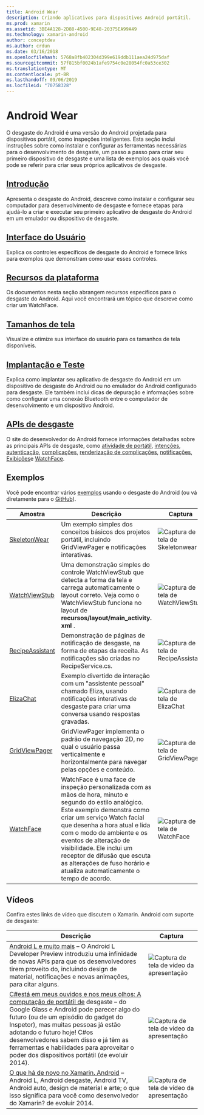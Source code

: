 ```yaml
---
title: Android Wear
description: Criando aplicativos para dispositivos Android portátil.
ms.prod: xamarin
ms.assetid: 3BE4A128-2D88-4500-9E48-20375EA99A49
ms.technology: xamarin-android
author: conceptdev
ms.author: crdun
ms.date: 03/16/2018
ms.openlocfilehash: 5768a8fb402304d399e619ddb111aea24d975daf
ms.sourcegitcommit: 57f815bf0024b1afe9754c0e28054fc0a53ce302
ms.translationtype: MT
ms.contentlocale: pt-BR
ms.lasthandoff: 09/06/2019
ms.locfileid: "70758328"
---
```

# <a name="android-wear"></a>Android Wear

O desgaste do Android é uma versão do Android projetada para dispositivos portátil, como inspeções inteligentes. Esta seção inclui instruções sobre como instalar e configurar as ferramentas necessárias para o desenvolvimento de desgaste, um passo a passo para criar seu primeiro dispositivo de desgaste e uma lista de exemplos aos quais você pode se referir para criar seus próprios aplicativos de desgaste.

## <a name="getting-startedandroidwearget-startedindexmd"></a>[Introdução](~/android/wear/get-started/index.md)

Apresenta o desgaste do Android, descreve como instalar e configurar seu computador para desenvolvimento de desgaste e fornece etapas para ajudá-lo a criar e executar seu primeiro aplicativo de desgaste do Android em um emulador ou dispositivo de desgaste.

## <a name="user-interfaceandroidwearuser-interfaceindexmd"></a>[Interface do Usuário](~/android/wear/user-interface/index.md)

Explica os controles específicos de desgaste do Android e fornece links para exemplos que demonstram como usar esses controles.

## <a name="platform-featuresandroidwearplatformindexmd"></a>[Recursos da plataforma](~/android/wear/platform/index.md)

Os documentos nesta seção abrangem recursos específicos para o desgaste do Android. Aqui você encontrará um tópico que descreve como criar um WatchFace.

## <a name="screen-sizesandroidwearscreen-sizesmd"></a>[Tamanhos de tela](~/android/wear/screen-sizes.md)

Visualize e otimize sua interface do usuário para os tamanhos de tela disponíveis.

## <a name="deployment--testingandroidweardeploy-testindexmd"></a>[Implantação e Teste](~/android/wear/deploy-test/index.md)

Explica como implantar seu aplicativo de desgaste do Android em um dispositivo de desgaste do Android ou no emulador do Android configurado para desgaste. Ele também inclui dicas de depuração e informações sobre como configurar uma conexão Bluetooth entre o computador de desenvolvimento e um dispositivo Android.

## <a name="wear-apishttpsdeveloperandroidcomreferenceandroidsupportwearable"></a>[APIs de desgaste](https://developer.android.com/reference/android/support/wearable)

O site do desenvolvedor do Android fornece informações detalhadas sobre as principais APIs de desgaste, como [atividade de portátil](https://developer.android.com/reference/android/support/wearable/activity/package-summary.html), [intenções](https://developer.android.com/reference/com/google/android/wearable/intent/package-summary.html), [autenticação](https://developer.android.com/reference/android/support/wearable/authentication/package-summary.html), [complicações](https://developer.android.com/reference/android/support/wearable/complications/package-summary.html), [renderização de complicações](https://developer.android.com/reference/android/support/wearable/complications/rendering/package-summary.html), [notificações](https://developer.android.com/reference/android/support/wearable/notifications/package-summary.html), [ Exibições](https://developer.android.com/reference/android/support/wearable/view/package-summary.html)e [WatchFace](https://developer.android.com/reference/android/support/wearable/watchface/package-summary.html).

## <a name="samples"></a>Exemplos

Você pode encontrar vários [exemplos](https://docs.microsoft.com/samples/browse/?products=xamarin&term=Xamarin.Android+wear) usando o desgaste do Android (ou vá diretamente para o [GitHub](https://github.com/xamarin/monodroid-samples/tree/master/wear)).

|Amostra|Descrição|Captura|
|--- |--- |--- |
|[SkeletonWear](https://docs.microsoft.com/samples/xamarin/monodroid-samples/wear-skeletonwear)|Um exemplo simples dos conceitos básicos dos projetos portátil, incluindo GridViewPager e notificações interativas.|![Captura de tela de Skeletonwear](images/skeleton.png)|
|[WatchViewStub](https://docs.microsoft.com/samples/xamarin/monodroid-samples/wear-watchviewstub)|Uma demonstração simples do controle WatchViewStub que detecta a forma da tela e carrega automaticamente o layout correto. Veja como o WatchViewStub funciona no layout de **recursos/layout/main_activity. xml** .|![Captura de tela de WatchViewStub](images/watchview.png)|
|[RecipeAssistant](https://docs.microsoft.com/samples/xamarin/monodroid-samples/wear-recipeassistant)|Demonstração de páginas de notificação de desgaste, na forma de etapas da receita. As notificações são criadas no RecipeService.cs.|![Captura de tela de RecipeAssistant](images/recipeassist.png)|
|[ElizaChat](https://docs.microsoft.com/samples/xamarin/monodroid-samples/wear-elizachat)|Exemplo divertido de interação com um "assistente pessoal" chamado Eliza, usando notificações interativas de desgaste para criar uma conversa usando respostas gravadas.|![Captura de tela de ElizaChat](images/eliza.png)|
|[GridViewPager](https://docs.microsoft.com/samples/xamarin/monodroid-samples/wear-gridviewpager)|GridViewPager implementa o padrão de navegação 2D, no qual o usuário passa verticalmente e horizontalmente para navegar pelas opções e conteúdo.|![Captura de tela de GridViewPager](images/gridviewpager.png)|
|[WatchFace](https://docs.microsoft.com/samples/xamarin/monodroid-samples/wear-watchface)|WatchFace é uma face de inspeção personalizada com as mãos de hora, minuto e segundo do estilo analógico. Este exemplo demonstra como criar um serviço Watch facial que desenha a hora atual e lida com o modo de ambiente e os eventos de alteração de visibilidade. Ele inclui um receptor de difusão que escuta as alterações de fuso horário e atualiza automaticamente o tempo de acordo.|![Captura de tela de WatchFace](images/gridviewpager.png)|

## <a name="videos"></a>Vídeos

Confira estes links de vídeo que discutem o Xamarin. Android com suporte de desgaste:

|Descrição|Captura|
|--- |--- |
|[Android L e muito mais](https://blog.xamarin.com/webinar-recording-android-l-and-so-much-more/) &ndash; O Android L Developer Preview introduziu uma infinidade de novas APIs para que os desenvolvedores tirem proveito do, incluindo design de material, notificações e novas animações, para citar alguns.|![Captura de tela de vídeo da apresentação](images/video-android-l.png)|
|[C#está em meus ouvidos e nos meus olhos: A computação de portátil de](https://www.youtube.com/watch?v=80H8tXByZQc) desgaste &ndash; do Google Glass e Android pode parecer algo do futuro (ou de um episódio do gadget do Inspetor), mas muitas pessoas já estão adotando o futuro hoje! C#os desenvolvedores sabem disso e já têm as ferramentas e habilidades para aproveitar o poder dos dispositivos portátil (de evoluir 2014).|![Captura de tela de vídeo da apresentação](images/video-eyes-ears.png)|
|[O que há de novo no Xamarin. Android](https://www.youtube.com/watch?v=Gpqc2XZIQfU) &ndash; Android L, Android desgaste, Android TV, Android auto, design de material e arte; o que isso significa para você como desenvolvedor do Xamarin? de evoluir 2014.|![Captura de tela de vídeo da apresentação](Images/video-whats-new.png)|

<!--

March 18
https://blog.xamarin.com/android-wear/

August 14
https://blog.xamarin.com/android-l-developer-preview-android-wear-support/

August 27
https://blog.xamarin.com/tips-for-your-first-android-wear-app/

Watch Face
https://github.com/Redth/Xamarin.Wear.WatchFace
-->
